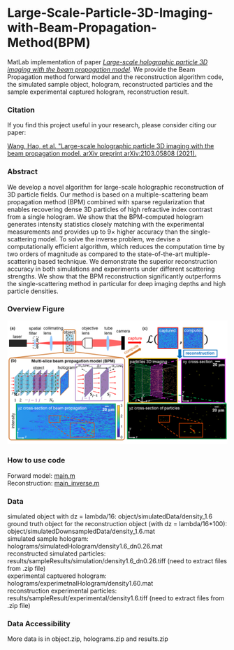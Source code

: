 # Large-Scale-Particle-3D-Imaging-with-Beam-Propagation-Method(BPM)
MatLab implementation of paper [*Large-scale holographic particle 3D imaging with the beam propagation model*](https://arxiv.org/abs/2103.05808). We provide the Beam Propagation method forward model and the reconstruction algorithm code, the simulated sample object, hologram, reconstructed particles and the sample experimental captured hologram, reconstruction result.

### Citation
If you find this project useful in your research, please consider citing our paper:

[Wang, Hao, et al. "Large-scale holographic particle 3D imaging with the beam propagation model. arXiv preprint arXiv:2103.05808 (2021).](https://arxiv.org/abs/2103.05808)


### Abstract
We develop a novel algorithm for large-scale holographic reconstruction of 3D particle fields. Our method is based on a multiple-scattering beam propagation method (BPM)
combined with sparse regularization that enables recovering dense 3D particles of high refractive index contrast from a single hologram. We show that the BPM-computed hologram generates intensity statistics closely matching with the experimental measurements and provides up to 9× higher accuracy than the single-scattering model. To solve the inverse problem, we devise a computationally efficient algorithm, which reduces the computation time by two orders of magnitude as compared to the state-of-the-art multiple-scattering based technique. We demonstrate the superior reconstruction accuracy in both simulations and experiments under different scattering strengths. We show that the BPM reconstruction significantly outperforms the single-scattering method in particular for deep imaging depths and high particle densities.

### Overview Figure
<p align="center">
  <img src="/figure/Figure1.png">
</p>

### How to use code
Forward model: [main.m](FORWARD_CODE/main.m)<br>
Reconstruction: [main_inverse.m](INVERSE_CODE/main_inverse.m)

### Data
simulated object with dz = lambda/16: object/simulatedData/density_1.6\
ground truth object for the reconstruction object (with dz = lambda/16*100): object/simulatedDownsampledData/density_1.6.mat\
simulated sample hologram: holograms/simulatedHologram/density1.6_dn0.26.mat\
reconstructed simulated particles: results/sampleResults/simulation/density1.6_dn0.26.tiff   (need to extract files from .zip file)\
experimental captuered hologram: holograms/experimetnalHologram/density1.60.mat\
reconstruction experimental particles: results/sampleResult/experimental/density1.6.tiff   (need to extract files from .zip file)

### Data Accessibility
More data is in object.zip, holograms.zip and results.zip

